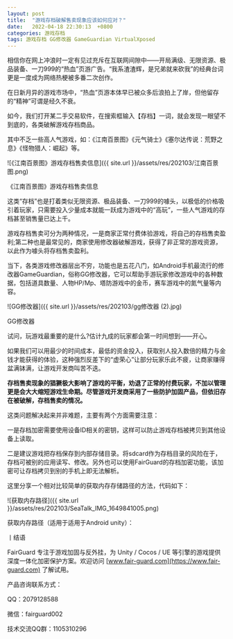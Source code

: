 ```yaml
---
layout: post
title:  "游戏存档破解售卖现象应该如何应对？"
date:   2022-04-18 22:30:13  +0800
categories: 游戏存档
tags: 游戏存档 GG修改器 GameGuardian VirtualXposed
---
```


相信你在网上冲浪时一定有见过充斥在互联网间隙中——开局满级、无限资源、极品装备、一刀999的“热血”页游广告。“我系渣渣辉，是兄弟就来砍我”的经典台词更是一度成为网络热梗被多番二次创作。


在日新月异的游戏市场中，“热血”页游本体早已被众多后浪拍上了岸，但他留存的“精神”可谓是经久不衰。


如今，我们打开某二手交易软件，在搜索框输入【存档】一词，就会发现一眼望不到底的，各类破解游戏存档商品。


其中不乏一些高人气游戏，如：《江南百景图》《元气骑士》《塞尔达传说：荒野之息》《怪物猎人：崛起》等。


![《江南百景图》游戏存档售卖信息]({{ site.url }}/assets/res/202103/江南百景图.png)


《江南百景图》游戏存档售卖信息


这类“存档”也是打着类似无限资源、极品装备、一刀999的噱头，以极低的价格吸引着玩家，只需要投入少量成本就能一跃成为游戏中的“高玩”，一些人气游戏的存档甚至销售量已达上千。


游戏存档售卖可分为两种情况，一是商家正常付费体验游戏，将自己的存档售卖盈利;第二种也是最常见的，商家使用修改器破解游戏，获得了非正常的游戏资源，以此作为噱头将存档售卖盈利。


当下，各类游戏修改器层出不穷，功能也是五花八门，如Android手机最流行的修改器GameGuardian，俗称GG修改器，它可以帮助手游玩家修改游戏中的各种数据，包括道具数量、人物HP/Mp、塔防游戏中的金币，赛车游戏中的氮气量等内容。


![GG修改器]({{ site.url }}/assets/res/202103/gg修改器 (2).jpg)


GG修改器


试问，玩游戏最重要的是什么?估计九成的玩家都会第一时间想到——开心。


如果我们可以用最少的时间成本，最低的资金投入，获取别人投入数倍的精力与金钱才能获得的体验，这种强烈反差下的“虚荣心”让部分玩家乐此不疲，让商家赚得盆满钵满，让游戏开发商叫苦不迭。


**存档售卖现象的猖獗极大影响了游戏的平衡，劝退了正常的付费玩家，不加以管理更是会大大缩短游戏生命期。尽管游戏开发商采用了一些防护加固产品，但依旧存在被破解，存档售卖的情况。** 


这类问题解决起来并非难题，主要有两个方面需要注意：


一是存档加密需要使用设备ID相关的密钥，这样可以防止游戏存档被拷贝到其他设备上读取。


二是建议游戏把存档保存到内部存储目录。将sdcard作为存档目录的风险在于，存档可被别的应用读写、修改。另外也可以使用FairGuard的存档加密功能，该加密可让存档拷贝到别的手机上即无法解析。


这里分享一个相对比较简单的获取内存存储路径的方法，代码如下：


![获取内存路径]({{ site.url }}/assets/res/202103/SeaTalk_IMG_1649841005.png)


获取内存路径（适用于适用于Android unity）：


丨结语


FairGuard 专注于游戏加固与反外挂，为 Unity / Cocos / UE 等引擎的游戏提供深度一体化加密保护方案。欢迎访问 [www.fair-guard.com](https://www.fair-guard.com) 了解试用。  


产品咨询联系方式：


QQ：2079128588


微信：fairguard002


技术交流QQ群：1105310296

